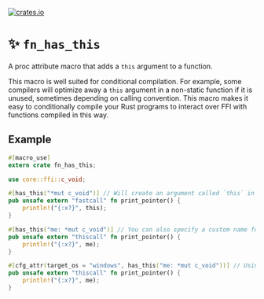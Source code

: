 [![crates.io](https://img.shields.io/crates/v/fn_has_this.svg)](https://crates.io/crates/fn_has_this)

# ✨ `fn_has_this`

A proc attribute macro that adds a `this` argument to a function.

This macro is well suited for conditional compilation. For example, some compilers will optimize away a `this` argument in a non-static function if it is unused, sometimes depending on calling convention. This macro makes it easy to conditionally compile your Rust programs to interact over FFI with functions compiled in this way.

## Example

```rust
#[macro_use]
extern crate fn_has_this;

use core::ffi::c_void;

#[has_this("*mut c_void")] // Will create an argument called `this` in the function
pub unsafe extern "fastcall" fn print_pointer() {
    println!("{:x?}", this);
}

#[has_this("me: *mut c_void")] // You can also specify a custom name for the `this` argument
pub unsafe extern "thiscall" fn print_pointer() {
    println!("{:x?}", me);
}

#[cfg_attr(target_os = "windows", has_this("me: *mut c_void"))] // Using `cfg_attr`, you can conditionally compile this attribute macro
pub unsafe extern "thiscall" fn print_pointer() {
    println!("{:x?}", me);
}
```
